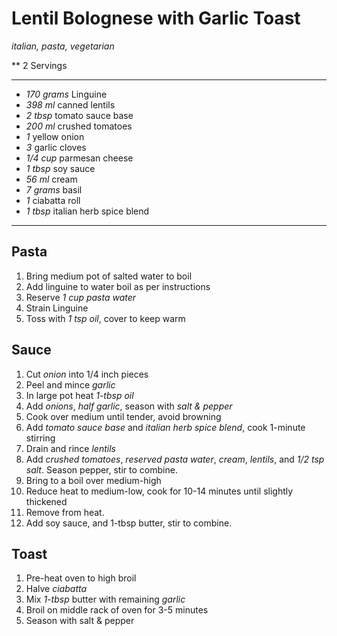 # Lentil Bolognese with Garlic Toast

*italian, pasta, vegetarian*

** 2 Servings

---

- *170 grams* Linguine
- *398 ml* canned lentils
- *2 tbsp* tomato sauce base
- *200 ml* crushed tomatoes
- *1* yellow onion
- *3* garlic cloves
- *1/4 cup* parmesan cheese
- *1 tbsp* soy sauce
- *56 ml* cream
- *7 grams* basil
- *1* ciabatta roll
- *1 tbsp* italian herb spice blend

---

## Pasta
1. Bring medium pot of salted water to boil
2. Add linguine to water boil as per instructions
3. Reserve *1 cup pasta water*
4. Strain Linguine
5. Toss with *1 tsp oil*, cover to keep warm

## Sauce
1. Cut *onion* into 1/4 inch pieces
2. Peel and mince *garlic*
3. In large pot heat *1-tbsp oil*
4. Add *onions*, *half garlic*, season with *salt & pepper*
5. Cook over medium until tender, avoid browning
6. Add *tomato sauce base* and *italian herb spice blend*, cook 1-minute stirring
7. Drain and rince *lentils*
8. Add *crushed tomatoes*, *reserved pasta water*, *cream*, *lentils*, and *1/2 tsp salt*. Season pepper, stir to combine.
9. Bring to a boil over medium-high
10. Reduce heat to medium-low, cook for 10-14 minutes until slightly thickened
11. Remove from heat.
12. Add soy sauce, and 1-tbsp butter, stir to combine.


## Toast
1. Pre-heat oven to high broil
2. Halve *ciabatta*
3. Mix *1-tbsp* butter with remaining *garlic*
4. Broil on middle rack of oven for 3-5 minutes
5. Season with salt & pepper

